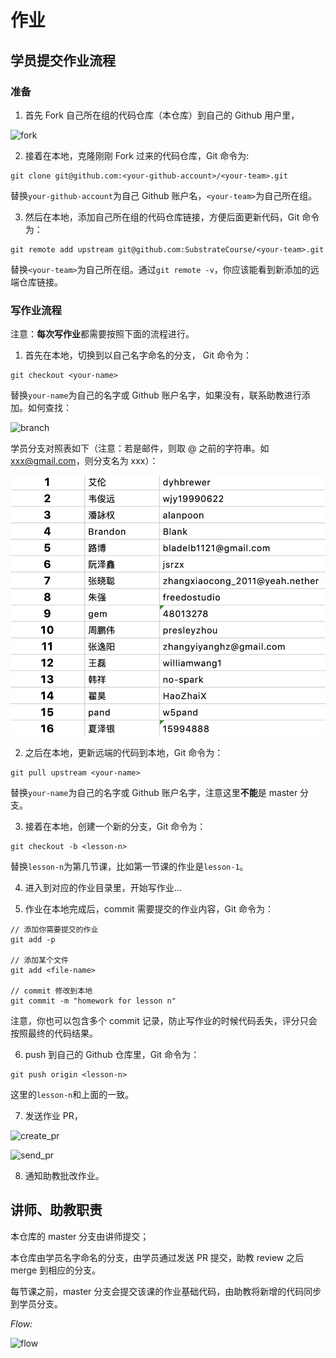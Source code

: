 # 作业

## 学员提交作业流程

### 准备

1. 首先 Fork 自己所在组的代码仓库（本仓库）到自己的 Github 用户里，

![fork](./fork.png)

2. 接着在本地，克隆刚刚 Fork 过来的代码仓库，Git 命令为:

```
git clone git@github.com:<your-github-account>/<your-team>.git
```

替换`your-github-account`为自己 Github 账户名，`<your-team>`为自己所在组。

3. 然后在本地，添加自己所在组的代码仓库链接，方便后面更新代码，Git 命令为：

```
git remote add upstream git@github.com:SubstrateCourse/<your-team>.git
```

替换`<your-team>`为自己所在组。通过`git remote -v`，你应该能看到新添加的远端仓库链接。

### 写作业流程

注意：**每次写作业**都需要按照下面的流程进行。

1. 首先在本地，切换到以自己名字命名的分支， Git 命令为：

```
git checkout <your-name>
```

替换`your-name`为自己的名字或 Github 账户名字，如果没有，联系助教进行添加。如何查找：

![branch](branch.png)

学员分支对照表如下（注意：若是邮件，则取 @ 之前的字符串。如 xxx@gmail.com，则分支名为 xxx）：

![branch names](branch_names.png)

2. 之后在本地，更新远端的代码到本地，Git 命令为：

```
git pull upstream <your-name>
```

替换`your-name`为自己的名字或 Github 账户名字，注意这里**不能**是 master 分支。

3. 接着在本地，创建一个新的分支，Git 命令为：

```
git checkout -b <lesson-n>
```

替换`lesson-n`为第几节课，比如第一节课的作业是`lesson-1`。

4. 进入到对应的作业目录里，开始写作业...

5. 作业在本地完成后，commit 需要提交的作业内容，Git 命令为：

```shell
// 添加你需要提交的作业
git add -p

// 添加某个文件
git add <file-name>

// commit 修改到本地
git commit -m "homework for lesson n"
```

注意，你也可以包含多个 commit 记录，防止写作业的时候代码丢失，评分只会按照最终的代码结果。

6. push 到自己的 Github 仓库里，Git 命令为：

```
git push origin <lesson-n>
```

这里的`lesson-n`和上面的一致。

7. 发送作业 PR，

![create_pr](./create_pr.png)

![send_pr](./send_pr.png)

8. 通知助教批改作业。

## 讲师、助教职责

本仓库的 master 分支由讲师提交；

本仓库由学员名字命名的分支，由学员通过发送 PR 提交，助教 review 之后 merge 到相应的分支。

每节课之前，master 分支会提交该课的作业基础代码，由助教将新增的代码同步到学员分支。

_Flow:_

![flow](./course_flow.png)
